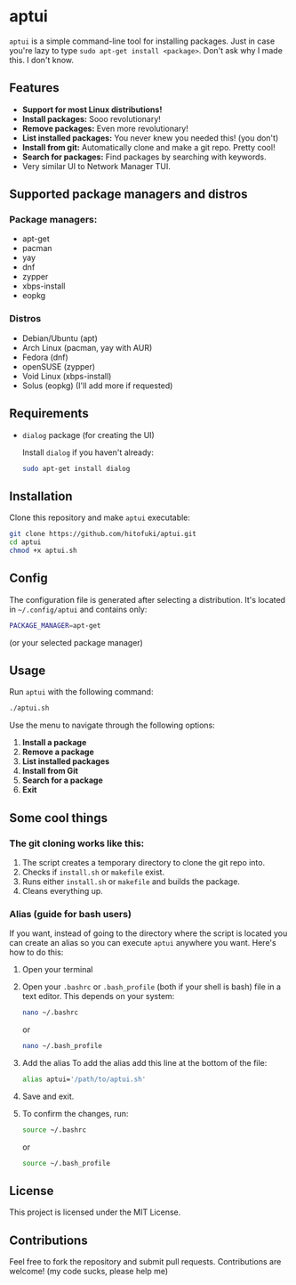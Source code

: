 # aptui
`aptui` is a simple command-line tool for installing packages. Just in case you're lazy to type ```sudo apt-get install <package>```. Don't ask why I made this. I don't know.

## Features
- **Support for most Linux distributions!**
- **Install packages:** Sooo revolutionary!
- **Remove packages:** Even more revolutionary!
- **List installed packages:** You never knew you needed this! (you don't)
- **Install from git:** Automatically clone and make a git repo. Pretty cool!
- **Search for packages:** Find packages by searching with keywords.
- Very similar UI to Network Manager TUI.

## Supported package managers and distros
### Package managers:
- apt-get
- pacman
- yay
- dnf
- zypper
- xbps-install
- eopkg
### Distros
- Debian/Ubuntu (apt)
- Arch Linux (pacman, yay with AUR)
- Fedora (dnf)
- openSUSE (zypper)
- Void Linux (xbps-install)
- Solus (eopkg)
(I'll add more if requested)

## Requirements
- `dialog` package (for creating the UI)
  
  Install `dialog` if you haven't already:
  ```bash
  sudo apt-get install dialog
  ```

## Installation
Clone this repository and make `aptui` executable:
```bash
git clone https://github.com/hitofuki/aptui.git
cd aptui
chmod +x aptui.sh
```

## Config
The configuration file is generated after selecting a distribution.
It's located in `~/.config/aptui` and contains only:
```bash
PACKAGE_MANAGER=apt-get
```
(or your selected package manager)

## Usage
Run `aptui` with the following command:
```bash
./aptui.sh
```

Use the menu to navigate through the following options:
1. **Install a package**
2. **Remove a package**
3. **List installed packages**
4. **Install from Git**
5. **Search for a package**
6. **Exit**

## Some cool things
### The git cloning works like this:
1. The script creates a temporary directory to clone the git repo into.
2. Checks if `install.sh` or `makefile` exist.
3. Runs either `install.sh` or `makefile` and builds the package.
4. Cleans everything up.
### Alias (guide for bash users)
If you want, instead of going to the directory where the script is located you can create an alias so you can execute `aptui` anywhere you want.
Here's how to do this:
1. Open your terminal
2. Open your `.bashrc` or `.bash_profile` (both if your shell is bash) file in a text editor. This depends on your system:

   ```bash
   nano ~/.bashrc
   ```
   or

   ```bash
   nano ~/.bash_profile
   ```
3. Add the alias
   To add the alias add this line at the bottom of the file:
   
   ```bash
   alias aptui='/path/to/aptui.sh'
   ```
4. Save and exit.
5. To confirm the changes, run:

   ```bash
   source ~/.bashrc
   ```
   or

   ```bash
   source ~/.bash_profile
   ```

## License
This project is licensed under the MIT License.

## Contributions
Feel free to fork the repository and submit pull requests. Contributions are welcome!
(my code sucks, please help me)
